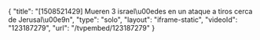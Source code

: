 {
    "title": "[1508521429] Mueren 3 israel\u00edes en un ataque a tiros cerca de Jerusal\u00e9n",
    "type": "solo",
    "layout": "iframe-static",
    "videoId": "123187279",
    "url": "\/tvpembed\/123187279"
}